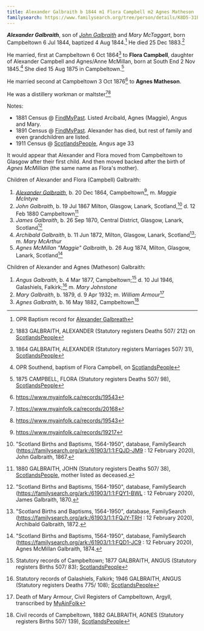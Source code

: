 ```yaml
---
title: Alexander Galbraith b 1844 m1 Flora Campbell m2 Agnes Matheson
familysearch: https://www.familysearch.org/tree/person/details/K8D5-31F
---
```

***Alexander Galbraith***, son of *[John Galbraith](galbreath-john-1815.md)* and *Mary McTaggart*, born Campbeltown 6 Jul 1844, baptized 4 Aug 1844.[^birth] He died 25 Dec 1883.[^death]

He married, first at Campbeltown 6 Oct 1864[^marriage1] to **Flora Campbell**, daughter of Alexander Campbell and Agnes/Anne McMillan, born at South End 2 Nov 1845.[^flora-birth] She died 15 Aug 1875 in Campbeltown.[^flora-death]

He married second at Campbeltown 3 Oct 1876[^marriage2] to **Agnes Matheson**.

He was a distillery workman or maltster[^mary-marriage][^marriage2]

Notes:
* 1881 Census @ [FindMyPast](https://www.findmypast.com/transcript?id=GBC/1881/0029347549&expand=true).  Listed Arcibald, Agnes (Maggie), Angus and Mary.
* 1891 Census @ [FindMyPast](https://www.findmypast.com/transcript?id=GBC/1891/0035188093&expand=true).  Alexander has died, but rest of family and even grandchildren are listed.
* 1911 Census @ [ScotlandsPeople](https://www.scotlandspeople.gov.uk/view-image/nrs_census/28050342?image=3&return_row=0), Angus age 33

It would appear that Alexander and Flora moved from Campbeltown to Glasgow after their first child.  And then moved backed after the birth of *Agnes McMillian* (the same name as Flora's mother).

Children of Alexander and Flora (Campbell) Galbraith:

1. *[Alexander Galbraith](galbraith-alexander-1864.md)*, b. 20 Dec 1864, Campbeltown[^alexander-birth], m. *Maggie McIntyre*
2. *John Galbraith*, b. 19 Jul 1867 Milton, Glasgow, Lanark, Scotland,[^john-birth] d. 12 Feb 1880 Campbeltown[^john-death]
3. *James Galbraith*, b. 26 Sep 1870, Central District, Glasgow, Lanark, Scotland[^james-birth]
4. *Archibald Galbraith*, b. 11 Jun 1872, Milton, Glasgow, Lanark, Scotland[^archibald-birth]; m. *Mary McArthur*
5. *Agnes McMillan "Maggie" Galbraith*, b. 26 Aug 1874, Milton, Glasgow, Lanark, Scotland[^agnes-birth]

Children of Alexander and Agnes (Matheson) Galbraith:

1. *Angus Galbraith*, b. 4 Mar 1877, Campbeltown;[^angus-birth] d. 10 Jul 1946, Galashiels, Falkirk;[^angus-death] m. *Mary Johnstone*
2. *Mary Galbraith*, b. 1879, d. 9 Apr 1932; m. *William Armour*[^mary-death]
3. *Agnes Galbraith*, b. 16 May 1882, Campbeltown[^agnes-1882]

[^birth]: OPR Baptism record for [Alexander Galbreath](/sources/opr-campbeltown-births.md#1844-08-04-alexander-galbreath)

[^death]: 1883 GALBRAITH, ALEXANDER (Statutory registers Deaths 507/ 212) on [ScotlandsPeople](https://www.scotlandspeople.gov.uk/view-image/nrs_stat_deaths/2541282)

[^flora-birth]: OPR Southend, baptism of Flora Campbell, on [ScotlandsPeople](https://www.scotlandspeople.gov.uk/record-results?search_type=people&event=%28B%20OR%20C%20OR%20S%29&record_type%5B0%5D=opr_births&church_type=Old%20Parish%20Registers&dl_cat=church&dl_rec=church-births-baptisms&surname=Campbell&surname_so=exact&forename=Flora&forename_so=exact&sex=F&from_year=1845&to_year=1845&parent_names=campbell&parent_names_so=exact&parent_name_two=MCMILLAN&parent_name_two_so=exact&county=ARGYLL&record=Church%20of%20Scotland%20%28old%20parish%20registers%29%20Roman%20Catholic%20Church%20Other%20churches)

[^flora-death]: 1875 CAMPBELL, FLORA (Statutory registers Deaths 507/ 98), [ScotlandsPeople](https://www.scotlandspeople.gov.uk/view-image/nrs_stat_deaths/1765723)

[^alexander-birth]: https://www.myainfolk.ca/records/19217

[^john-birth]: "Scotland Births and Baptisms, 1564-1950", database, FamilySearch (https://familysearch.org/ark:/61903/1:1:FQJD-JM9 : 12 February 2020), John Galbraith, 1867.

[^john-death]: 1880 GALBRAITH, JOHN (Statutory registers Deaths 507/ 38), [ScotlandsPeople](https://www.scotlandspeople.gov.uk/view-image/nrs_stat_deaths/2215415), mother listed as deceased.

[^james-birth]: "Scotland Births and Baptisms, 1564-1950", database, FamilySearch (https://familysearch.org/ark:/61903/1:1:FQY1-BWL : 12 February 2020), James Galbraith, 1870.

[^archibald-birth]: "Scotland Births and Baptisms, 1564-1950", database, FamilySearch (https://familysearch.org/ark:/61903/1:1:FQJY-TRH : 12 February 2020), Archibald Galbraith, 1872.

[^angus-birth]: Statutory records of Campbeltown; 1877 GALBRAITH, ANGUS (Statutory registers Births 507/ 83); [ScotlandsPeople](https://www.scotlandspeople.gov.uk/view-image/nrs_stat_births/41325936)

[^angus-death]: Statutory records of Galashiels, Falkirk; 1946 GALBRAITH, ANGUS (Statutory registers Deaths 775/ 108); [ScotlandsPeople](https://www.scotlandspeople.gov.uk/view-image/nrs_stat_deaths/9938817)

[^agnes-birth]: "Scotland Births and Baptisms, 1564-1950", database, FamilySearch (https://familysearch.org/ark:/61903/1:1:FQD1-JC9 : 12 February 2020), Agnes McMillan Galbraith, 1874.

[^marriage1]: 1864 GALBRAITH, ALEXANDER (Statutory registers Marriages 507/ 31), [ScotlandsPeople](https://www.scotlandspeople.gov.uk/view-image/nrs_stat_marriages/11089832)

[^marriage2]: https://www.myainfolk.ca/records/19543

[^mary-marriage]: https://www.myainfolk.ca/records/20168

[^mary-death]: Death of Mary Armour, Civil Registers of Campbeltown, Argyll, transcribed by [MyAinFolk](https://www.myainfolk.ca/records/17978)

[^agnes-1882]: Civil records of Campbeltown, 1882 GALBRAITH, AGNES (Statutory registers Births 507/ 139), [ScotlandsPeople](https://www.scotlandspeople.gov.uk/view-image/nrs_stat_births/42110577)
